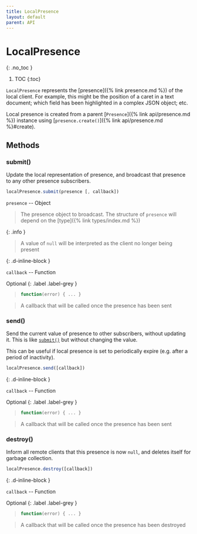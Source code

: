 ```yaml
---
title: LocalPresence
layout: default
parent: API
---
```


# LocalPresence
{: .no_toc }

1. TOC
{:toc}

`LocalPresence` represents the [presence]({% link presence.md %}) of the local client. For example, this might be the position of a caret in a text document; which field has been highlighted in a complex JSON object; etc.

Local presence is created from a parent [`Presence`]({% link api/presence.md %}) instance using [`presence.create()`]({% link api/presence.md %}#create).

## Methods

### submit()

Update the local representation of presence, and broadcast that presence to any other presence subscribers.

```javascript
localPresence.submit(presence [, callback])
```

`presence` -- Object

> The presence object to broadcast. The structure of `presence` will depend on the [type]({% link types/index.md %})

{: .info }
> A value of `null` will be interpreted as the client no longer being present

{: .d-inline-block }

`callback` -- Function

Optional
{: .label .label-grey }

> ```js
> function(error) { ... }
> ```

> A callback that will be called once the presence has been sent

### send()

Send the current value of presence to other subscribers, without updating it. This is like [`submit()`](#submit) but without changing the value.

This can be useful if local presence is set to periodically expire (e.g. after a period of inactivity).

```javascript
localPresence.send([callback])
```

{: .d-inline-block }

`callback` -- Function

Optional
{: .label .label-grey }

> ```js
> function(error) { ... }
> ```

> A callback that will be called once the presence has been sent

### destroy()

Inform all remote clients that this presence is now `null`, and deletes itself for garbage collection.

```javascript
localPresence.destroy([callback])
```

{: .d-inline-block }

`callback` -- Function

Optional
{: .label .label-grey }

> ```js
> function(error) { ... }
> ```

> A callback that will be called once the presence has been destroyed
